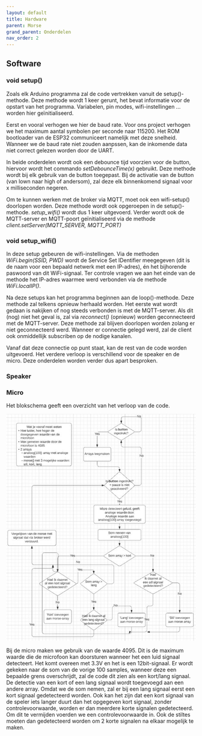 ```yaml
---
layout: default
title: Hardware
parent: Morse
grand_parent: Onderdelen
nav_order: 2
---
```


## Software

### void setup()
Zoals elk Arduino programma zal de code vertrekken vanuit de setup()-methode. Deze methode wordt 1 keer gerunt, het bevat informatie voor de opstart van het programma. Variabelen, pin modes, wifi-instellingen ... worden hier geïnitialiseerd. 

Eerst en vooral verhogen we hier de baud rate. Voor ons project verhogen we het maximum aantal symbolen per seconde naar 115200. Het ROM bootloader van de ESP32 communiceert namelijk met deze snelheid. Wanneer we de baud rate niet zouden aanpssen, kan de inkomende data niet correct gelezen worden door de UART.

In beide onderdelen wordt ook een debounce tijd voorzien voor de button, hiervoor wordt het commando _setDebounceTime(x)_ gebruikt. Deze methode wordt bij elk gebruik van de button toegepast. Bij de activatie van de button (van lown naar high of andersom), zal deze elk binnenkomend signaal voor x milliseconden negeren. 

Om te kunnen werken met de broker via MQTT, moet ook een wifi-setup() doorlopen worden. Deze methode wordt ook opgeroepen in de setup()-methode. _setup_wifi()_ wordt dus 1 keer uitgevoerd. Verder wordt ook de MQTT-server en MQTT-poort geïnitialiseerd via de methode _client.setServer(MQTT_SERVER, MQTT_PORT)_

### void setup_wifi()
In deze setup gebeuren de wifi-instellingen. Via de methoden _WiFi.begin(SSID, PWD)_ wordt de Service Set IDentifier meegegeven (dit is de naam voor een bepaald netwerk met een IP-adres), én het bijhorende paswoord van dit WiFi-signaal. 
Ter controle vragen we aan het einde van de methode het IP-adres waarmee werd verbonden via de methode _WiFi.localIP()_.

Na deze setups kan het programma beginnen aan de loop()-methode. Deze methode zal telkens opnieuw herhaald worden. Het eerste wat wordt gedaan is nakijken of nog steeds verbonden is met de MQTT-server. Als dit (nog) niet het geval is, zal via _reconnect()_ (opnieuw) worden geconnecteerd met de MQTT-server. Deze methode zal blijven doorlopen worden zolang er niet geconnecteerd werd. Wanneer er connectie gelegd werd, zal de client ook onmiddellijk subscriben op de nodige kanalen. 

Vanaf dat deze connectie op punt staat, kan de rest van de code worden uitgevoerd. Het verdere verloop is verschillend voor de speaker en de micro. Deze onderdelen worden verder dus apart besproken.

### Speaker
### Micro
Het blokschema geeft een overzicht van het verloop van de code.

![](https://raw.githubusercontent.com/BachMorse/Documentatie/master/BlokschemaCodeMicro.JPG)



Bij de micro maken we gebruik van de waarde 4095. Dit is de maximum waarde die de microfoon kan doorsturen wanneer het een luid signaal detecteert. Het komt overeen met 3.3V en het is een 12bit-signaal. Er wordt gekeken naar de som van de vorige 100 samples, wanneer deze een bepaalde grens overschrijdt, zal de code dit zien als een kort/lang signaal. De detectie van een kort of een lang signaal wordt toegevoegd aan een andere array. 
Omdat we de som nemen, zal er bij een lang signaal eerst een kort signaal gedetecteerd worden. Ook kan het zijn dat een kort signaal van de speler iets langer duurt dan het opgegeven kort signaal, zonder controlevoorwaarde, worden er dan meerdere korte signalen gedetecteerd. Om dit te vermijden voerden we een controlevoorwaarde in. Ook de stiltes moeten dan gedetecteerd worden om 2 korte signalen na elkaar mogelijk te maken.


